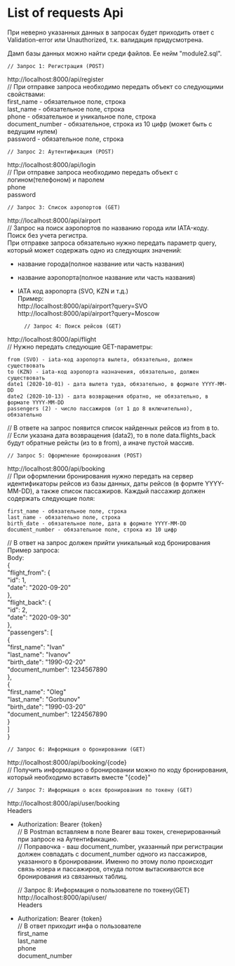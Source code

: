 # List of requests Api

При неверно указанных данных в запросах будет приходить ответ с Validation-error или Unauthorized, т.к. валидация придусмотрена.

Дамп базы данных можно найти среди файлов. Ее нейм "module2.sql".


	// Запрос 1: Регистрация (POST)  
http://localhost:8000/api/register  
// При отправке запроса необходимо передать объект со следующими свойствами:  
	first_name - обязательное поле, строка  
	last_name - обязательное поле, строка  
	phone - обязательное и уникальное поле, строка  
	document_number - обязательное, строка из 10 цифр (может быть с ведущим нулем)  
	password - обязательное поле, строка


	// Запрос 2: Аутентификация (POST)  
http://localhost:8000/api/login  
// При отправке запроса необходимо передать объект с логином(телефоном) и паролем  
	phone  
	password


	// Запрос 3: Список аэропортов (GET)  
http://localhost:8000/api/airport  
// Запрос на поиск аэропортов по названию города или IATA-коду. Поиск без учета регистра.  
При отправке запроса обязательно нужно передать параметр query, который может содержать одно из следующих значений:
- название города(полное название или часть названия)
- название аэропорта(полное название или часть названия)
- IATA код аэропорта (SVO, KZN и т.д.)  
	Пример:  
	http://localhost:8000/api/airport?query=SVO  
	http://localhost:8000/api/airport?query=Moscow


		// Запрос 4: Поиск рейсов (GET)  
http://localhost:8000/api/flight  
// Нужно передать следующие GET-параметры:  

	from (SVO) - iata-код аэропорта вылета, обязательно, должен существовать  
	to (KZN) - iata-код аэропорта назначения, обязательно, должен существовать  
	date1 (2020-10-01) - дата вылета туда, обязательно, в формате YYYY-MM-DD  
	date2 (2020-10-13) - дата возвращения обратно, не обязательно, в формате YYYY-MM-DD  
	passengers (2) - число пассажиров (от 1 до 8 включительно), обязательно  

// В ответе на запрос появится список найденных рейсов из from в to.  
// Если указана дата возвращения (data2), то в поле data.flights_back будут обратные рейсты (из to в from), а иначе пустой массив.


	// Запрос 5: Оформление бронирования (POST)  
http://localhost:8000/api/booking  
// При оформлении бронирования нужно передать на сервер идентификаторы рейсов из базы данных, даты рейсов (в формте YYYY-MM-DD), а также список пассажиров. Каждый пассажир должен содержать следующие поля:  

	first_name - обязательное поле, строка  
	last_name - обязательно поле, строка  
	birth_date - обязательное поле, дата в формате YYYY-MM-DD  
	document_number - обязательное поле, строка из 10 цифр  

// В ответ на запрос должен прийти уникальный код бронирования  
Пример запроса:  
Body:  
{  
	"flight_from": {  
		   "id": 1,  
		   "date": "2020-09-20"  
	},  
	"flight_back": {  
		   "id": 2,  
		   "date": "2020-09-30"  
	},  
	"passengers": [  
		{  
			   "first_name": "Ivan"  
			   "last_name": "Ivanov"  
			   "birth_date": "1990-02-20"  
			   "document_number": 1234567890   
		},  
		{  
			   "first_name": "Oleg"  
			   "last_name": "Gorbunov"  
			   "birth_date": "1990-03-20"  
			   "document_number": 1224567890   
		}  
	]  
}


	// Запрос 6: Информация о бронировании (GET)  
http://localhost:8000/api/booking/{code}  
// Получить информацию о бронировании можно по коду бронирования,
который необходимо вставить вместе "{code}"


	// Запрос 7: Информация о всех бронирования по токену (GET)  
http://localhost:8000/api/user/booking  
Headers  
- Authorization: Bearer {token}   
// В Postman вставляем в поле Bearer ваш токен, сгенерированный при запросе на Аутентификацию.  
// Поправочка - ваш document_number, указанный при регистрации должен совпадать с document_number одного из пассажиров, указанного в бронировании. Именно по этому полю происходит связь юзера и пассажиров, откуда потом вытаскиваются все бронирования из связанных таблиц.

	// Запрос 8: Информация о пользователе по токену(GET)  
http://localhost:8000/api/user/  
Headers  
- Authorization: Bearer {token}  
// В ответ приходит инфа о пользователе  
	first_name  
	last_name  
	phone  
	document_number  